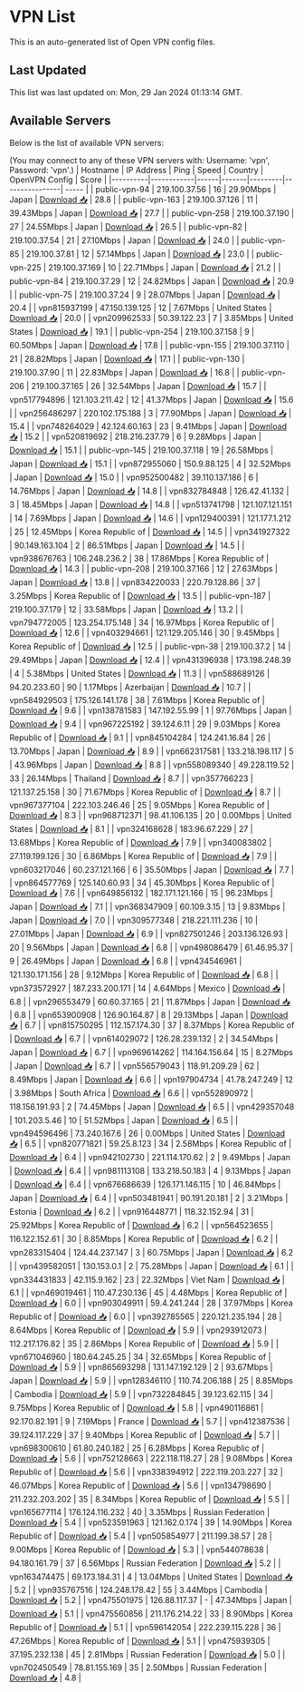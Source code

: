 # VPN List

This is an auto-generated list of Open VPN config files.

## Last Updated

This list was last updated on: Mon, 29 Jan 2024 01:13:14 GMT.

## Available Servers

Below is the list of available VPN servers:

(You may connect to any of these VPN servers with: Username: 'vpn', Password: 'vpn'.)
| Hostname | IP Address | Ping | Speed | Country | OpenVPN Config | Score |
|----------|------------|------|-------|---------|----------------| ----- |
| public-vpn-94 | 219.100.37.56 | 16 | 29.90Mbps | Japan | [Download 📥](./configs/server_0_JP.ovpn) | 28.8 |
| public-vpn-163 | 219.100.37.126 | 11 | 39.43Mbps | Japan | [Download 📥](./configs/server_1_JP.ovpn) | 27.7 |
| public-vpn-258 | 219.100.37.190 | 27 | 24.55Mbps | Japan | [Download 📥](./configs/server_2_JP.ovpn) | 26.5 |
| public-vpn-82 | 219.100.37.54 | 21 | 27.10Mbps | Japan | [Download 📥](./configs/server_3_JP.ovpn) | 24.0 |
| public-vpn-85 | 219.100.37.81 | 12 | 57.14Mbps | Japan | [Download 📥](./configs/server_4_JP.ovpn) | 23.0 |
| public-vpn-225 | 219.100.37.169 | 10 | 22.71Mbps | Japan | [Download 📥](./configs/server_5_JP.ovpn) | 21.2 |
| public-vpn-84 | 219.100.37.29 | 12 | 24.82Mbps | Japan | [Download 📥](./configs/server_6_JP.ovpn) | 20.9 |
| public-vpn-75 | 219.100.37.24 | 9 | 28.07Mbps | Japan | [Download 📥](./configs/server_7_JP.ovpn) | 20.4 |
| vpn815937199 | 47.150.139.125 | 12 | 7.67Mbps | United States | [Download 📥](./configs/server_8_US.ovpn) | 20.0 |
| vpn209962533 | 50.39.122.23 | 7 | 3.85Mbps | United States | [Download 📥](./configs/server_9_US.ovpn) | 19.1 |
| public-vpn-254 | 219.100.37.158 | 9 | 60.50Mbps | Japan | [Download 📥](./configs/server_10_JP.ovpn) | 17.8 |
| public-vpn-155 | 219.100.37.110 | 21 | 28.82Mbps | Japan | [Download 📥](./configs/server_11_JP.ovpn) | 17.1 |
| public-vpn-130 | 219.100.37.90 | 11 | 22.83Mbps | Japan | [Download 📥](./configs/server_12_JP.ovpn) | 16.8 |
| public-vpn-206 | 219.100.37.165 | 26 | 32.54Mbps | Japan | [Download 📥](./configs/server_13_JP.ovpn) | 15.7 |
| vpn517794896 | 121.103.211.42 | 12 | 41.37Mbps | Japan | [Download 📥](./configs/server_14_JP.ovpn) | 15.6 |
| vpn256486297 | 220.102.175.188 | 3 | 77.90Mbps | Japan | [Download 📥](./configs/server_15_JP.ovpn) | 15.4 |
| vpn748264029 | 42.124.60.163 | 23 | 9.41Mbps | Japan | [Download 📥](./configs/server_16_JP.ovpn) | 15.2 |
| vpn520819692 | 218.216.237.79 | 6 | 9.28Mbps | Japan | [Download 📥](./configs/server_17_JP.ovpn) | 15.1 |
| public-vpn-145 | 219.100.37.118 | 19 | 26.58Mbps | Japan | [Download 📥](./configs/server_18_JP.ovpn) | 15.1 |
| vpn872955060 | 150.9.88.125 | 4 | 32.52Mbps | Japan | [Download 📥](./configs/server_19_JP.ovpn) | 15.0 |
| vpn952500482 | 39.110.137.186 | 6 | 14.76Mbps | Japan | [Download 📥](./configs/server_20_JP.ovpn) | 14.8 |
| vpn832784848 | 126.42.41.132 | 3 | 18.45Mbps | Japan | [Download 📥](./configs/server_21_JP.ovpn) | 14.8 |
| vpn513741798 | 121.107.121.151 | 14 | 7.69Mbps | Japan | [Download 📥](./configs/server_22_JP.ovpn) | 14.6 |
| vpn129400391 | 121.177.1.212 | 25 | 12.45Mbps | Korea Republic of | [Download 📥](./configs/server_23_KR.ovpn) | 14.5 |
| vpn341927322 | 90.149.163.104 | 2 | 86.51Mbps | Japan | [Download 📥](./configs/server_24_JP.ovpn) | 14.5 |
| vpn938676763 | 106.248.236.2 | 38 | 17.86Mbps | Korea Republic of | [Download 📥](./configs/server_25_KR.ovpn) | 14.3 |
| public-vpn-208 | 219.100.37.166 | 12 | 27.63Mbps | Japan | [Download 📥](./configs/server_26_JP.ovpn) | 13.8 |
| vpn834220033 | 220.79.128.86 | 37 | 3.25Mbps | Korea Republic of | [Download 📥](./configs/server_27_KR.ovpn) | 13.5 |
| public-vpn-187 | 219.100.37.179 | 12 | 33.58Mbps | Japan | [Download 📥](./configs/server_28_JP.ovpn) | 13.2 |
| vpn794772005 | 123.254.175.148 | 34 | 16.97Mbps | Korea Republic of | [Download 📥](./configs/server_29_KR.ovpn) | 12.6 |
| vpn403294661 | 121.129.205.146 | 30 | 9.45Mbps | Korea Republic of | [Download 📥](./configs/server_30_KR.ovpn) | 12.5 |
| public-vpn-38 | 219.100.37.2 | 14 | 29.49Mbps | Japan | [Download 📥](./configs/server_31_JP.ovpn) | 12.4 |
| vpn431396938 | 173.198.248.39 | 4 | 5.38Mbps | United States | [Download 📥](./configs/server_32_US.ovpn) | 11.3 |
| vpn588689126 | 94.20.233.60 | 90 | 1.17Mbps | Azerbaijan | [Download 📥](./configs/server_33_AZ.ovpn) | 10.7 |
| vpn584929503 | 175.126.141.178 | 38 | 7.61Mbps | Korea Republic of | [Download 📥](./configs/server_34_KR.ovpn) | 9.6 |
| vpn138781583 | 147.192.55.99 | 1 | 97.76Mbps | Japan | [Download 📥](./configs/server_35_JP.ovpn) | 9.4 |
| vpn967225192 | 39.124.6.11 | 29 | 9.03Mbps | Korea Republic of | [Download 📥](./configs/server_36_KR.ovpn) | 9.1 |
| vpn845104284 | 124.241.16.84 | 26 | 13.70Mbps | Japan | [Download 📥](./configs/server_37_JP.ovpn) | 8.9 |
| vpn662317581 | 133.218.198.117 | 5 | 43.96Mbps | Japan | [Download 📥](./configs/server_38_JP.ovpn) | 8.8 |
| vpn558089340 | 49.228.119.52 | 33 | 26.14Mbps | Thailand | [Download 📥](./configs/server_39_TH.ovpn) | 8.7 |
| vpn357766223 | 121.137.25.158 | 30 | 71.67Mbps | Korea Republic of | [Download 📥](./configs/server_40_KR.ovpn) | 8.7 |
| vpn967377104 | 222.103.246.46 | 25 | 9.05Mbps | Korea Republic of | [Download 📥](./configs/server_41_KR.ovpn) | 8.3 |
| vpn968712371 | 98.41.106.135 | 20 | 0.00Mbps | United States | [Download 📥](./configs/server_42_US.ovpn) | 8.1 |
| vpn324168628 | 183.96.67.229 | 27 | 13.68Mbps | Korea Republic of | [Download 📥](./configs/server_43_KR.ovpn) | 7.9 |
| vpn340083802 | 27.119.199.126 | 30 | 6.86Mbps | Korea Republic of | [Download 📥](./configs/server_44_KR.ovpn) | 7.9 |
| vpn603217046 | 60.237.121.166 | 6 | 35.50Mbps | Japan | [Download 📥](./configs/server_45_JP.ovpn) | 7.7 |
| vpn864577769 | 125.140.60.93 | 34 | 45.30Mbps | Korea Republic of | [Download 📥](./configs/server_46_KR.ovpn) | 7.6 |
| vpn649856132 | 182.171.121.166 | 15 | 96.23Mbps | Japan | [Download 📥](./configs/server_47_JP.ovpn) | 7.1 |
| vpn368347909 | 60.109.3.15 | 13 | 9.83Mbps | Japan | [Download 📥](./configs/server_48_JP.ovpn) | 7.0 |
| vpn309577348 | 218.221.111.236 | 10 | 27.01Mbps | Japan | [Download 📥](./configs/server_49_JP.ovpn) | 6.9 |
| vpn827501246 | 203.136.126.93 | 20 | 9.56Mbps | Japan | [Download 📥](./configs/server_50_JP.ovpn) | 6.8 |
| vpn498086479 | 61.46.95.37 | 9 | 26.49Mbps | Japan | [Download 📥](./configs/server_51_JP.ovpn) | 6.8 |
| vpn434546961 | 121.130.171.156 | 28 | 9.12Mbps | Korea Republic of | [Download 📥](./configs/server_52_KR.ovpn) | 6.8 |
| vpn373572927 | 187.233.200.171 | 14 | 4.64Mbps | Mexico | [Download 📥](./configs/server_53_MX.ovpn) | 6.8 |
| vpn296553479 | 60.60.37.165 | 21 | 11.87Mbps | Japan | [Download 📥](./configs/server_54_JP.ovpn) | 6.8 |
| vpn653900908 | 126.90.164.87 | 8 | 29.13Mbps | Japan | [Download 📥](./configs/server_55_JP.ovpn) | 6.7 |
| vpn815750295 | 112.157.174.30 | 37 | 8.37Mbps | Korea Republic of | [Download 📥](./configs/server_56_KR.ovpn) | 6.7 |
| vpn614029072 | 126.28.239.132 | 2 | 34.54Mbps | Japan | [Download 📥](./configs/server_57_JP.ovpn) | 6.7 |
| vpn969614262 | 114.164.156.64 | 15 | 8.27Mbps | Japan | [Download 📥](./configs/server_58_JP.ovpn) | 6.7 |
| vpn556579043 | 118.91.209.29 | 62 | 8.49Mbps | Japan | [Download 📥](./configs/server_59_JP.ovpn) | 6.6 |
| vpn197904734 | 41.78.247.249 | 12 | 3.98Mbps | South Africa | [Download 📥](./configs/server_60_ZA.ovpn) | 6.6 |
| vpn552890972 | 118.156.191.93 | 2 | 74.45Mbps | Japan | [Download 📥](./configs/server_61_JP.ovpn) | 6.5 |
| vpn429357048 | 101.203.5.46 | 10 | 51.52Mbps | Japan | [Download 📥](./configs/server_62_JP.ovpn) | 6.5 |
| vpn494596496 | 73.240.167.6 | 26 | 0.00Mbps | United States | [Download 📥](./configs/server_63_US.ovpn) | 6.5 |
| vpn820771821 | 59.25.8.123 | 34 | 2.58Mbps | Korea Republic of | [Download 📥](./configs/server_64_KR.ovpn) | 6.4 |
| vpn942102730 | 221.114.170.62 | 2 | 9.49Mbps | Japan | [Download 📥](./configs/server_65_JP.ovpn) | 6.4 |
| vpn981113108 | 133.218.50.183 | 4 | 9.13Mbps | Japan | [Download 📥](./configs/server_66_JP.ovpn) | 6.4 |
| vpn676686639 | 126.171.146.115 | 10 | 46.84Mbps | Japan | [Download 📥](./configs/server_67_JP.ovpn) | 6.4 |
| vpn503481941 | 90.191.20.181 | 2 | 3.21Mbps | Estonia | [Download 📥](./configs/server_68_EE.ovpn) | 6.2 |
| vpn916448771 | 118.32.152.94 | 31 | 25.92Mbps | Korea Republic of | [Download 📥](./configs/server_69_KR.ovpn) | 6.2 |
| vpn564523655 | 116.122.152.61 | 30 | 8.85Mbps | Korea Republic of | [Download 📥](./configs/server_70_KR.ovpn) | 6.2 |
| vpn283315404 | 124.44.237.147 | 3 | 60.75Mbps | Japan | [Download 📥](./configs/server_71_JP.ovpn) | 6.2 |
| vpn439582051 | 130.153.0.1 | 2 | 75.28Mbps | Japan | [Download 📥](./configs/server_72_JP.ovpn) | 6.1 |
| vpn334431833 | 42.115.9.162 | 23 | 22.32Mbps | Viet Nam | [Download 📥](./configs/server_73_VN.ovpn) | 6.1 |
| vpn469019461 | 110.47.230.136 | 45 | 4.48Mbps | Korea Republic of | [Download 📥](./configs/server_74_KR.ovpn) | 6.0 |
| vpn903049911 | 59.4.241.244 | 28 | 37.97Mbps | Korea Republic of | [Download 📥](./configs/server_75_KR.ovpn) | 6.0 |
| vpn392785565 | 220.121.235.194 | 28 | 8.64Mbps | Korea Republic of | [Download 📥](./configs/server_76_KR.ovpn) | 5.9 |
| vpn293912073 | 112.217.176.82 | 35 | 2.86Mbps | Korea Republic of | [Download 📥](./configs/server_77_KR.ovpn) | 5.9 |
| vpn671046960 | 180.64.245.25 | 34 | 32.65Mbps | Korea Republic of | [Download 📥](./configs/server_78_KR.ovpn) | 5.9 |
| vpn865693298 | 131.147.192.129 | 2 | 93.67Mbps | Japan | [Download 📥](./configs/server_79_JP.ovpn) | 5.9 |
| vpn128346110 | 110.74.206.188 | 25 | 8.85Mbps | Cambodia | [Download 📥](./configs/server_80_KH.ovpn) | 5.9 |
| vpn732284845 | 39.123.62.115 | 34 | 9.75Mbps | Korea Republic of | [Download 📥](./configs/server_81_KR.ovpn) | 5.8 |
| vpn490116861 | 92.170.82.191 | 9 | 7.19Mbps | France | [Download 📥](./configs/server_82_FR.ovpn) | 5.7 |
| vpn412387536 | 39.124.117.229 | 37 | 9.40Mbps | Korea Republic of | [Download 📥](./configs/server_83_KR.ovpn) | 5.7 |
| vpn698300610 | 61.80.240.182 | 25 | 6.28Mbps | Korea Republic of | [Download 📥](./configs/server_84_KR.ovpn) | 5.6 |
| vpn752128663 | 222.118.118.27 | 28 | 9.08Mbps | Korea Republic of | [Download 📥](./configs/server_85_KR.ovpn) | 5.6 |
| vpn338394912 | 222.119.203.227 | 32 | 46.07Mbps | Korea Republic of | [Download 📥](./configs/server_86_KR.ovpn) | 5.6 |
| vpn134798690 | 211.232.203.202 | 35 | 8.34Mbps | Korea Republic of | [Download 📥](./configs/server_87_KR.ovpn) | 5.5 |
| vpn165677114 | 176.124.116.232 | 40 | 3.35Mbps | Russian Federation | [Download 📥](./configs/server_88_RU.ovpn) | 5.4 |
| vpn523591963 | 121.162.0.174 | 39 | 14.90Mbps | Korea Republic of | [Download 📥](./configs/server_89_KR.ovpn) | 5.4 |
| vpn505854977 | 211.199.38.57 | 28 | 9.00Mbps | Korea Republic of | [Download 📥](./configs/server_90_KR.ovpn) | 5.3 |
| vpn544078638 | 94.180.161.79 | 37 | 6.56Mbps | Russian Federation | [Download 📥](./configs/server_91_RU.ovpn) | 5.2 |
| vpn163474475 | 69.173.184.31 | 4 | 13.04Mbps | United States | [Download 📥](./configs/server_92_US.ovpn) | 5.2 |
| vpn935767516 | 124.248.178.42 | 55 | 3.44Mbps | Cambodia | [Download 📥](./configs/server_93_KH.ovpn) | 5.2 |
| vpn475501975 | 126.88.117.37 | - | 47.34Mbps | Japan | [Download 📥](./configs/server_94_JP.ovpn) | 5.1 |
| vpn475560856 | 211.176.214.22 | 33 | 8.90Mbps | Korea Republic of | [Download 📥](./configs/server_95_KR.ovpn) | 5.1 |
| vpn596142054 | 222.239.115.228 | 36 | 47.26Mbps | Korea Republic of | [Download 📥](./configs/server_96_KR.ovpn) | 5.1 |
| vpn475939305 | 37.195.232.138 | 45 | 2.81Mbps | Russian Federation | [Download 📥](./configs/server_97_RU.ovpn) | 5.0 |
| vpn702450549 | 78.81.155.169 | 35 | 2.50Mbps | Russian Federation | [Download 📥](./configs/server_98_RU.ovpn) | 4.8 |

